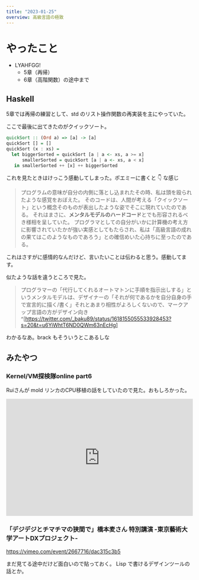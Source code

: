 ```yaml
---
title: "2023-01-25"
overview: 高級言語の極致
---
```


# やったこと

- LYAHFGG!
  - 5章（再帰）
  - 6章（高階関数）の途中まで

## Haskell

5章では再帰の練習として、std のリスト操作関数の再実装を主にやっていた。

ここで最後に出てきたのがクイックソート。

```hs
quickSort :: (Ord a) => [a] -> [a]
quickSort [] = []
quickSort (x : xs) =
  let biggerSorted = quickSort [a | a <- xs, a >= x]
      smallerSorted = quickSort [a | a <- xs, a < x]
   in smallerSorted ++ [x] ++ biggerSorted
```

これを見たときはけっこう感動してしまった。ポエミーに書くと :point_down: な感じ

> プログラムの意味が自分の内側に落とし込まれたその時、私は頭を殴られたような感覚をおぼえた。
> そのコードは、人間が考える「クイックソート」という概念そのものが表出したような姿でそこに現れていたのである。
> それはまさに、**メンタルモデルのハードコード**とでも形容されるべき様相を呈していた。
> プログラマとしての自分がいかに計算機の考え方に影響されていたかが強い実感としてもたらされ、私は「高級言語の成れの果てはこのようなものであろう」との確信めいた心持ちに至ったのである。

これはさすがに感情的なんだけど、言いたいことは伝わると思う。感動してます。

似たような話を違うところで見た。

> プログラマーの「代行してくれるオートマトンに手順を指示出しする」というメンタルモデルは、デザイナーの「それが何であるかを自分自身の手で宣言的に描く/書く」それとあまり相性がよろしくないので、マークアップ言語の方がデザイン向き^[https://twitter.com/_baku89/status/1618155055533928453?s=20&t=u6YiWhtT6ND0QWm63nEcHg]

わかるなあ。brack もそういうとこあるしな

## みたやつ

### Kernel/VM探検隊online part6

Ruiさんが mold リンカのCPU移植の話をしていたので見た。おもしろかった。

<iframe width="100%" height="315" src="https://www.youtube.com/embed/yuSVbuiaBuU?start=15170" title="YouTube video player" frameborder="0" allow="accelerometer; autoplay; clipboard-write; encrypted-media; gyroscope; picture-in-picture; web-share" allowfullscreen></iframe>

### 「デジデジとチマチマの狭間で」橋本麦さん 特別講演 -東京藝術大学アートDXプロジェクト-

https://vimeo.com/event/2667716/dac315c3b5

まだ見てる途中だけど面白いので貼っておく。 Lisp で書けるデザインツールの話とか。
